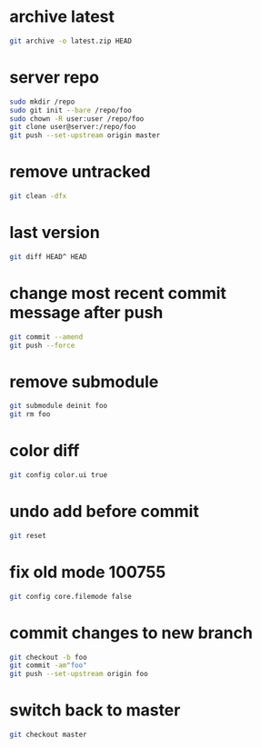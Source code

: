 # archive latest
```sh
git archive -o latest.zip HEAD
```

# server repo
```sh
sudo mkdir /repo
sudo git init --bare /repo/foo
sudo chown -R user:user /repo/foo
git clone user@server:/repo/foo
git push --set-upstream origin master
```

# remove untracked
```sh
git clean -dfx
```

# last version
```sh
git diff HEAD^ HEAD
```

# change most recent commit message after push
```sh
git commit --amend
git push --force
```

# remove submodule
```sh
git submodule deinit foo
git rm foo
```

# color diff
```sh
git config color.ui true
```

# undo add before commit
```sh
git reset
```

# fix old mode 100755
```sh
git config core.filemode false
```

# commit changes to new branch
```sh
git checkout -b foo
git commit -am"foo"
git push --set-upstream origin foo
```

# switch back to master
```sh
git checkout master
```
